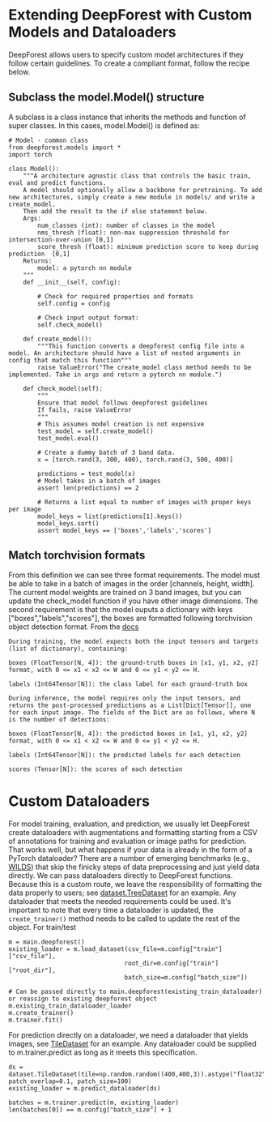 # Extending DeepForest with Custom Models and Dataloaders

DeepForest allows users to specify custom model architectures if they follow certain guidelines. 
To create a compliant format, follow the recipe below.

## Subclass the model.Model() structure

A subclass is a class instance that inherits the methods and function of super classes. In this cases, model.Model() is defined as:

```
# Model - common class
from deepforest.models import *
import torch

class Model():
    """A architecture agnostic class that controls the basic train, eval and predict functions.
    A model should optionally allow a backbone for pretraining. To add new architectures, simply create a new module in models/ and write a create_model. 
    Then add the result to the if else statement below.
    Args:
        num_classes (int): number of classes in the model
        nms_thresh (float): non-max suppression threshold for intersection-over-union [0,1]
        score_thresh (float): minimum prediction score to keep during prediction  [0,1]
    Returns:
        model: a pytorch nn module
    """
    def __init__(self, config):

        # Check for required properties and formats
        self.config = config

        # Check input output format:
        self.check_model()
    
    def create_model():
        """This function converts a deepforest config file into a model. An architecture should have a list of nested arguments in config that match this function"""
        raise ValueError("The create_model class method needs to be implemented. Take in args and return a pytorch nn module.")
    
    def check_model(self):
        """
        Ensure that model follows deepforest guidelines
        If fails, raise ValueError
        """
        # This assumes model creation is not expensive
        test_model = self.create_model()
        test_model.eval()

        # Create a dummy batch of 3 band data. 
        x = [torch.rand(3, 300, 400), torch.rand(3, 500, 400)]

        predictions = test_model(x)
        # Model takes in a batch of images
        assert len(predictions) == 2

        # Returns a list equal to number of images with proper keys per image
        model_keys = list(predictions[1].keys())
        model_keys.sort()
        assert model_keys == ['boxes','labels','scores']
```

## Match torchvision formats

From this definition we can see three format requirements. The model must be able to take in a batch of images in the order [channels, height, width]. The current model weights are trained on 3 band images, but you can update the check_model function if you have other image dimensions.
The second requirement is that the model ouputs a dictionary with keys ["boxes","labels","scores"], the boxes are formatted following torchvision object detection format. From the [docs](https://pytorch.org/vision/main/models/generated/torchvision.models.detection.retinanet_resnet50_fpn.html#torchvision.models.detection.retinanet_resnet50_fpn)

```
During training, the model expects both the input tensors and targets (list of dictionary), containing:

boxes (FloatTensor[N, 4]): the ground-truth boxes in [x1, y1, x2, y2] format, with 0 <= x1 < x2 <= W and 0 <= y1 < y2 <= H.

labels (Int64Tensor[N]): the class label for each ground-truth box

During inference, the model requires only the input tensors, and returns the post-processed predictions as a List[Dict[Tensor]], one for each input image. The fields of the Dict are as follows, where N is the number of detections:

boxes (FloatTensor[N, 4]): the predicted boxes in [x1, y1, x2, y2] format, with 0 <= x1 < x2 <= W and 0 <= y1 < y2 <= H.

labels (Int64Tensor[N]): the predicted labels for each detection

scores (Tensor[N]): the scores of each detection
```

# Custom Dataloaders

For model training, evaluation, and prediction, we usually let DeepForest create dataloaders with augmentations and formatting starting from a CSV of annotations for training and evaluation or image paths for prediction. That works well, but what happens if your data is already in the form of a PyTorch dataloader? There are a number of emerging benchmarks (e.g., [WILDS](https://github.com/p-lambda/wilds)) that skip the finicky steps of data preprocessing and just yield data directly. We can pass dataloaders directly to DeepForest functions. Because this is a custom route, we leave the responsibility of formatting the data properly to users; see [dataset.TreeDataset](https://deepforest.readthedocs.io/en/latest/source/deepforest.html#deepforest.dataset.TreeDataset) for an example. Any dataloader that meets the needed requirements could be used. It's important to note that every time a dataloader is updated, the `create_trainer()` method needs to be called to update the rest of the object.
For train/test
```
m = main.deepforest()
existing_loader = m.load_dataset(csv_file=m.config["train"]["csv_file"],
                                root_dir=m.config["train"]["root_dir"],
                                batch_size=m.config["batch_size"])

# Can be passed directly to main.deepforest(existing_train_dataloader) or reassign to existing deepforest object
m.existing_train_dataloader_loader
m.create_trainer()
m.trainer.fit()
```

For prediction directly on a dataloader, we need a dataloader that yields images, see [TileDataset](https://deepforest.readthedocs.io/en/latest/source/deepforest.html#deepforest.dataset.TileDataset) for an example. Any dataloader could be supplied to m.trainer.predict as long as it meets this specification.  

```
ds = dataset.TileDataset(tile=np.random.random((400,400,3)).astype("float32"), patch_overlap=0.1, patch_size=100)
existing_loader = m.predict_dataloader(ds)

batches = m.trainer.predict(m, existing_loader)
len(batches[0]) == m.config["batch_size"] + 1
```

